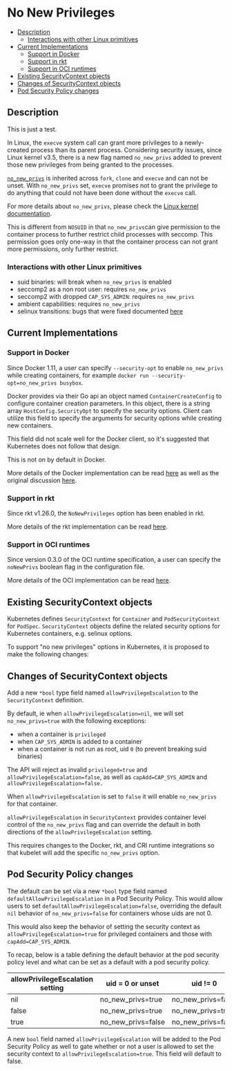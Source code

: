 # No New Privileges

- [Description](#description)
  * [Interactions with other Linux primitives](#interactions-with-other-linux-primitives)
- [Current Implementations](#current-implementations)
  * [Support in Docker](#support-in-docker)
  * [Support in rkt](#support-in-rkt)
  * [Support in OCI runtimes](#support-in-oci-runtimes)
- [Existing SecurityContext objects](#existing-securitycontext-objects)
- [Changes of SecurityContext objects](#changes-of-securitycontext-objects)
- [Pod Security Policy changes](#pod-security-policy-changes)


## Description

This is just a test.

In Linux, the `execve` system call can grant more privileges to a newly-created
process than its parent process. Considering security issues, since Linux kernel
v3.5, there is a new flag named `no_new_privs` added to prevent those new
privileges from being granted to the processes.

[`no_new_privs`](https://www.kernel.org/doc/Documentation/prctl/no_new_privs.txt)
is inherited across `fork`, `clone` and `execve` and can not be unset. With
`no_new_privs` set, `execve` promises not to grant the privilege to do anything
that could not have been done without the `execve` call.

For more details about `no_new_privs`, please check the
[Linux kernel documentation](https://www.kernel.org/doc/Documentation/prctl/no_new_privs.txt).

This is different from `NOSUID` in that `no_new_privs`can give permission to
the container process to further restrict child processes with seccomp. This
permission goes only one-way in that the container process can not grant more
permissions, only further restrict.

### Interactions with other Linux primitives

- suid binaries: will break when `no_new_privs` is enabled
- seccomp2 as a non root user: requires `no_new_privs`
- seccomp2 with dropped `CAP_SYS_ADMIN`: requires `no_new_privs`
- ambient capabilities: requires `no_new_privs`
- selinux transitions: bugs that were fixed documented [here](https://github.com/moby/moby/issues/23981#issuecomment-233121969)


## Current Implementations

### Support in Docker

Since Docker 1.11, a user can specify `--security-opt` to enable `no_new_privs`
while creating containers, for example
`docker run --security-opt=no_new_privs busybox`.

Docker provides via their Go api an object named `ContainerCreateConfig` to
configure container creation  parameters. In this object, there is a string
array `HostConfig.SecurityOpt` to specify the security options. Client can
utilize this field to specify the arguments for security options while
creating new containers.

This field did not scale well for the Docker client, so it's suggested that
Kubernetes does not follow that design.

This is not on by default in Docker.

More details of the Docker implementation can be read
[here](https://github.com/moby/moby/pull/20727) as well as the original
discussion [here](https://github.com/moby/moby/issues/20329).

### Support in rkt

Since rkt v1.26.0, the `NoNewPrivileges` option has been enabled in rkt.

More details of the rkt implementation can be read
[here](https://github.com/rkt/rkt/pull/2677).

### Support in OCI runtimes

Since version 0.3.0 of the OCI runtime specification, a user can specify the
`noNewPrivs` boolean flag in the configuration file.

More details of the OCI implementation can be read
[here](https://github.com/opencontainers/runtime-spec/pull/290).

## Existing SecurityContext objects

Kubernetes defines `SecurityContext` for `Container` and `PodSecurityContext`
for `PodSpec`. `SecurityContext` objects define the related security options
for Kubernetes containers, e.g. selinux options.

To support "no new privileges" options in Kubernetes, it is proposed to make
the following changes:

## Changes of SecurityContext objects

Add a new `*bool` type field named `allowPrivilegeEscalation` to the `SecurityContext`
definition.

By default, ie when `allowPrivilegeEscalation=nil`, we will set `no_new_privs=true`
with the following exceptions:

- when a container is `privileged`
- when `CAP_SYS_ADMIN` is added to a container
- when a container is not run as root, uid `0` (to prevent breaking suid
  binaries)

The API will reject as invalid `privileged=true` and
`allowPrivilegeEscalation=false`, as well as `capAdd=CAP_SYS_ADMIN` and
`allowPrivilegeEscalation=false.`

When `allowPrivilegeEscalation` is set to `false` it will enable `no_new_privs`
for that container.

`allowPrivilegeEscalation` in `SecurityContext` provides container level
control of the `no_new_privs` flag and can override the default in both directions
of the `allowPrivilegeEscalation` setting.

This requires changes to the Docker, rkt, and CRI runtime integrations so that
kubelet will add the specific `no_new_privs` option.

## Pod Security Policy changes

The default can be set via a new `*bool` type field named `defaultAllowPrivilegeEscalation`
in a Pod Security Policy.
This would allow users to set `defaultAllowPrivilegeEscalation=false`, overriding the
default `nil` behavior of `no_new_privs=false` for containers
whose uids are not 0.

This would also keep the behavior of setting the security context as
`allowPrivilegeEscalation=true`
for privileged containers and those with `capAdd=CAP_SYS_ADMIN`.

To recap, below is a table defining the default behavior at the pod security
policy level and what can be set as a default with a pod security policy.

| allowPrivilegeEscalation setting | uid = 0 or unset   | uid != 0           | privileged/CAP_SYS_ADMIN |
|----------------------------------|--------------------|--------------------|--------------------------|
|  nil                             | no_new_privs=true  | no_new_privs=false | no_new_privs=false       |
|  false                           | no_new_privs=true  | no_new_privs=true  | no_new_privs=false       |
|  true                            | no_new_privs=false | no_new_privs=false | no_new_privs=false       |

A new `bool` field named `allowPrivilegeEscalation` will be added to the Pod
Security Policy as well to gate whether or not a user is allowed to set the
security context to `allowPrivilegeEscalation=true`. This field will default to
false.
